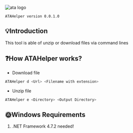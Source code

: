 ![ata logo](https://i.postimg.cc/nccchBxv/atahelper-tool.png)

    ATAHelper version 0.0.1.0
        
## 💡Introduction

This tool is able of unzip or download files via command lines

## ❓How ATAHelper works?

- Download file
```bash
ATAHelper d <Url> <Filename with extension>
```   
- Unzip file
```bash
ATAHelper e <Directory> <Output Directory>
```  
## 🌞Windows Requirements

1.	.NET Framework 4.7.2 needed!

